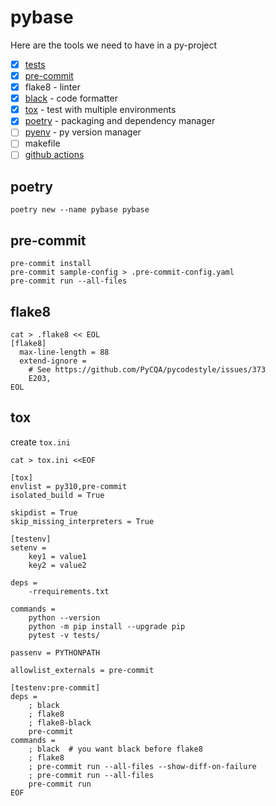 # pybase

Here are the tools we need to have in a py-project

- [x] [tests][0]
- [x] [pre-commit][1]
- [x] flake8 - linter
- [x] [black][5] - code formatter
- [x] [tox][2] - test with multiple environments
- [x] [poetry][3] - packaging and dependency manager
- [ ] [pyenv][4] - py version manager
- [ ] makefile
- [ ] [github actions](https://github.com/pre-commit/action)

## poetry

    poetry new --name pybase pybase

## pre-commit

    pre-commit install
    pre-commit sample-config > .pre-commit-config.yaml
    pre-commit run --all-files

## flake8

    cat > .flake8 << EOL
    [flake8]
      max-line-length = 88
      extend-ignore =
        # See https://github.com/PyCQA/pycodestyle/issues/373
        E203,
    EOL

## tox

create `tox.ini`

    cat > tox.ini <<EOF

    [tox]
    envlist = py310,pre-commit
    isolated_build = True

    skipdist = True
    skip_missing_interpreters = True

    [testenv]
    setenv =
        key1 = value1
        key2 = value2

    deps =
        -rrequirements.txt

    commands =
        python --version
        python -m pip install --upgrade pip
        pytest -v tests/

    passenv = PYTHONPATH

    allowlist_externals = pre-commit

    [testenv:pre-commit]
    deps =
        ; black
        ; flake8
        ; flake8-black
        pre-commit
    commands =
        ; black  # you want black before flake8
        ; flake8
        ; pre-commit run --all-files --show-diff-on-failure
        ; pre-commit run --all-files
        pre-commit run
    EOF

[1]: https://github.com/pre-commit/pre-commit
[2]: https://tox.wiki/en/latest/index.html
[3]: https://python-poetry.org
[4]: https://github.com/pyenv/pyenv
[5]: https://black.readthedocs.io/en/stable/index.html
[0]: https://docs.pytest.org/en/7.1.x/contents.html
